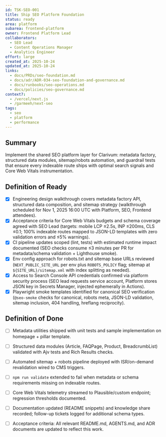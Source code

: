 ```yaml
---
id: TSK-SEO-001
title: Ship SEO Platform Foundation
status: ready
area: platform
subarea: frontend-platform
owner: Frontend Platform Lead
collaborators:
  - SEO Lead
  - Content Operations Manager
  - Analytics Engineer
effort: large
created_at: 2025-10-24
updated_at: 2025-10-24
links:
  - docs/PRDs/seo-foundation.md
  - docs/adr/ADR-034-seo-foundation-and-governance.md
  - docs/runbooks/seo-operations.md
  - docs/policies/seo-governance.md
context7:
  - /vercel/next.js
  - /garmeeh/next-seo
tags:
  - seo
  - platform
  - performance
---
```


## Summary
Implement the shared SEO platform layer for Clarivum: metadata factory, structured data modules, sitemap/robots automation, and guardrail tests that ensure every indexable route ships with optimal search signals and Core Web Vitals instrumentation.

## Definition of Ready
- [x] Engineering design walkthrough covers metadata factory API, structured data composition, and sitemap strategy (walkthrough scheduled for Nov 1, 2025 16:00 UTC with Platform, SEO, Frontend attendees).
- [x] Acceptance criteria for Core Web Vitals budgets and schema coverage agreed with SEO Lead (targets: mobile LCP ≤2.5s, INP ≤200ms, CLS ≤0.1; 100% indexable routes mapped to JSON-LD templates with zero validation errors and ≤5% warnings).
- [x] CI pipeline updates scoped (lint, tests) with estimated runtime impact documented (SEO checks consume ≤3 minutes per PR for metadata/schema validation + Lighthouse smoke).
- [x] Env config approach for robots.txt and sitemap base URLs reviewed (`NEXT_PUBLIC_SITE_URL` per env plus `ROBOTS_POLICY` flag; sitemap at `${SITE_URL}/sitemap.xml` with index splitting as needed).
- [x] Access to Search Console API credentials confirmed via platform security process (SEO lead requests service account, Platform stores JSON key in Secrets Manager, injected ephemerally in Actions).
- [x] Playwright smoke templates identified for canonical SEO verification (`@seo-smoke` checks for canonical, robots meta, JSON-LD validation, sitemap inclusion, 404 handling, hreflang reciprocity).

## Definition of Done
- [ ] Metadata utilities shipped with unit tests and sample implementation on homepage + pillar template.
- [ ] Structured data modules (Article, FAQPage, Product, BreadcrumbList) validated with Ajv tests and Rich Results checks.
- [ ] Automated sitemap + robots pipeline deployed with ISR/on-demand revalidation wired to CMS triggers.
- [ ] `npm run validate` extended to fail when metadata or schema requirements missing on indexable routes.
- [ ] Core Web Vitals telemetry streamed to Plausible/custom endpoint; regression thresholds documented.
- [ ] Documentation updated (README snippets) and knowledge share recorded; follow-up tickets logged for additional schema types.
- [ ] Acceptance criteria: All relevant README.md, AGENTS.md, and ADR documents are updated to reflect this work.

